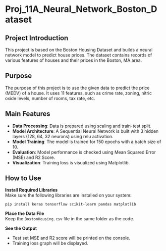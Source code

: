 # Proj_11A_Neural_Network_Boston_Dataset

## Project Introduction
This project is based on the Boston Housing Dataset and builds a neural network model to predict house prices. The dataset contains records of various features of houses and their prices in the Boston, MA area.

## Purpose
The purpose of this project is to use the given data to predict the price (MEDV) of a house. It uses 11 features, such as crime rate, zoning, nitric oxide levels, number of rooms, tax rate, etc.

## Main Features
- **Data Processing**: Data is prepared using scaling and train-test split.
- **Model Architecture**: A Sequential Neural Network is built with 3 hidden layers (128, 64, 32 neurons) using relu activation.
- **Model Training**: The model is trained for 150 epochs with a batch size of 10.
- **Evaluation**: Model performance is checked using Mean Squared Error (MSE) and R2 Score.
- **Visualization**: Training loss is visualized using Matplotlib.

## How to Use

 **Install Required Libraries**  
   Make sure the following libraries are installed on your system:
   ```
   pip install keras tensorflow scikit-learn pandas matplotlib
   ```

 **Place the Data File**  
   Keep the `BostonHousing.csv` file in the same folder as the code.

 **See the Output**  
   - Test set MSE and R2 score will be printed on the console.
   - Training loss graph will be displayed.

